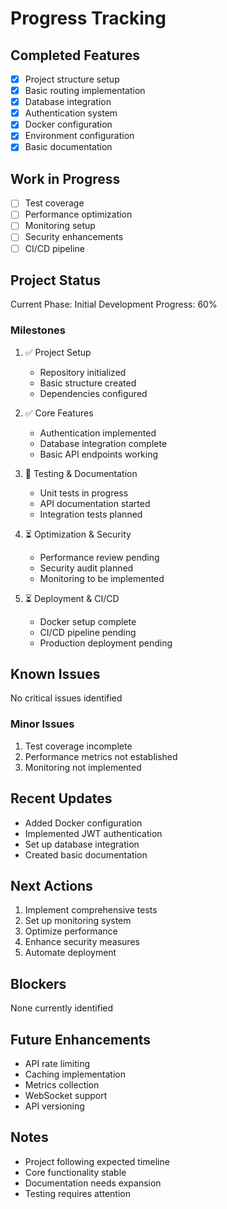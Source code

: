# Progress Tracking

## Completed Features

- [x] Project structure setup
- [x] Basic routing implementation
- [x] Database integration
- [x] Authentication system
- [x] Docker configuration
- [x] Environment configuration
- [x] Basic documentation

## Work in Progress

- [ ] Test coverage
- [ ] Performance optimization
- [ ] Monitoring setup
- [ ] Security enhancements
- [ ] CI/CD pipeline

## Project Status

Current Phase: Initial Development
Progress: 60%

### Milestones

1. ✅ Project Setup

   - Repository initialized
   - Basic structure created
   - Dependencies configured

2. ✅ Core Features

   - Authentication implemented
   - Database integration complete
   - Basic API endpoints working

3. 🔄 Testing & Documentation

   - Unit tests in progress
   - API documentation started
   - Integration tests planned

4. ⏳ Optimization & Security

   - Performance review pending
   - Security audit planned
   - Monitoring to be implemented

5. ⏳ Deployment & CI/CD
   - Docker setup complete
   - CI/CD pipeline pending
   - Production deployment pending

## Known Issues

No critical issues identified

### Minor Issues

1. Test coverage incomplete
2. Performance metrics not established
3. Monitoring not implemented

## Recent Updates

- Added Docker configuration
- Implemented JWT authentication
- Set up database integration
- Created basic documentation

## Next Actions

1. Implement comprehensive tests
2. Set up monitoring system
3. Optimize performance
4. Enhance security measures
5. Automate deployment

## Blockers

None currently identified

## Future Enhancements

- API rate limiting
- Caching implementation
- Metrics collection
- WebSocket support
- API versioning

## Notes

- Project following expected timeline
- Core functionality stable
- Documentation needs expansion
- Testing requires attention
